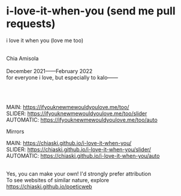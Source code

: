 # i-love-it-when-you (send me pull requests)


i love it when you (love me too)  

  
    
<br>
Chia Amisola  
<br><br>
December 2021——February 2022  <br>
for everyone i love, but especially to kalo——  


<br><br>

MAIN: https://ifyouknewmewouldyoulove.me/too/<br>
SLIDER: https://ifyouknewmewouldyoulove.me/too/slider <br>
AUTOMATIC: https://ifyouknewmewouldyoulove.me/too/auto


Mirrors

MAIN: https://chiaski.github.io/i-love-it-when-you/ <br>
SLIDER: https://chiaski.github.io/i-love-it-when-you/slider/ <br>
AUTOMATIC: https://chiaski.github.io/i-love-it-when-you/auto
<br><br>

Yes, you can make your own! I'd strongly prefer attribution<br>
To see websites of similar nature, explore https://chiaski.github.io/poeticweb
